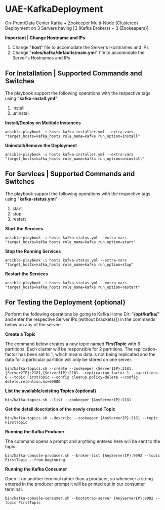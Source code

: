 # UAE-KafkaDeployment
On-Prem/Data Center Kafka + Zookeeper Multi-Node (Clustered) Deployment on 3 Servers having [3 (Kafka Brokers) + 3 (Zookeepers)]

**Important | Change Hostname and IPs**
1. Change "**host**" file to accomodate the Server's Hostnames and IPs
2. Change "**roles/kafka/defaults/main.yml**" file to accomodate the Server's Hostnames and IPs

## For Installation | Supported Commands and Switches
The playbook support the following operations with the respective tags using "**kafka-install.yml**"
1. install
2. uninstall

**Install/Deploy on Multiple Instances**
```
ansible-playbook -i hosts kafka-installer.yml --extra-vars "target_hosts=kafka_hosts role_name=kafka run_option=install"
```
**Uninstall/Remove the Deployment**
```
ansible-playbook -i hosts kafka-installer.yml --extra-vars "target_hosts=kafka_hosts role_name=kafka run_option=uninstall"
```
## For Services  | Supported Commands and Switches
The playbook support the following operations with the respective tags using "**kafka-status.yml**"
1. start
2. stop
3. restart

**Start the Services**
```
ansible-playbook -i hosts kafka-status.yml --extra-vars "target_hosts=kafka_hosts role_name=kafka run_option=start"
```
**Stop the Running Services**
```
ansible-playbook -i hosts kafka-status.yml --extra-vars "target_hosts=kafka_hosts role_name=kafka run_option=stop"
```
**Restart the Services**
```
ansible-playbook -i hosts kafka-status.yml --extra-vars "target_hosts=kafka_hosts role_name=kafka run_option=restart"
```
## For Testing the Deployment {optional}
Perform the following operations by going to Kafka Home Dir: "**/opt/kafka/**" and enter the respective Server IPs (without brackets{}) in the commands below on any of the server:

**Create a Topic**

The command below creates a new topic named **FirstTopic** with 6 partitions. Each cluster will be responsible for 2 partitions. The replication-factor has been set to 1, which means data is not being replicated and the data for a particular partition will only be stored on one server.
```
bin/kafka-topics.sh --create --zookeeper {Server1IP}:2181,{Server2IP}:2181,{Server3IP}:2181 --replication-factor 1 --partitions 6 --topic FirstTopic --config cleanup.policy=delete --config delete.retention.ms=60000
```
**List the available/existing Topics {optional}**
```
bin/kafka-topics.sh --list --zookeeper {AnyServerIP}:2181
```
**Get the detail description of the newly created Topic**
```
bin/kafka-topics.sh --describe --zookeeper {AnyServerIP}:2181 --topic FirstTopic
```
**Running the Kafka Producer**

The command opens a prompt and anything entered here will be sent to the topic.
```
bin/kafka-console-producer.sh --broker-list {AnyServerIP}:9092 --topic FirstTopic --from-beginning
```
**Running the Kafka Consumer**

Open it on another terminal rather than a producer, so whenever a string entered in the producer prompt it will be printed out in our consumer terminal.
```
bin/kafka-console-consumer.sh --bootstrap-server {AnyServerIP}:9092 --topic FirstTopic
```

